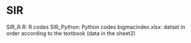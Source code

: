# SIR
SIR_R.R: R codes
SIR_Python: Python codes
bigmacindex.xlsx: datset in order according to the textbook (data in the sheet2)
